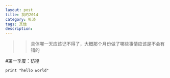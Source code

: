 ```yaml
---
layout: post
title: 我的2014
category: 扯淡
tags: 其他
description: 
---
```

>>具体哪一天应该记不得了，大概那个月份做了哪些事情应该是不会有错的

#第一季度：彷徨

	print "hello world"
